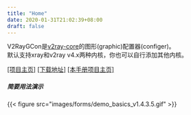 ```yaml
---
title: "Home"
date: 2020-01-31T21:02:39+08:00
draft: false
---
```


V2RayGCon是[v2ray-core][1]的图形(graphic)配置器(configer)。  
默认支持xray和v2ray v4.x两种内核，你也可以自行添加其他内核。  

[\[项目主页\]][4] [\[下载地址\]][2] [\[本手册项目主页\]][5]  

##### 简要用法演示
{{< figure src="images/forms/demo_basics_v1.4.3.5.gif" >}}

[1]: https://github.com/v2ray/v2ray-core "v2ray/v2ray-core"
[2]: https://github.com/vrnobody/V2RayGCon/releases/latest "Releases"
[3]: https://github.com/vrnobody/V2RayGCon/issues "issues"
[4]: https://github.com/vrnobody/V2RayGCon "V2RayGCon"  
[5]: https://github.com/vrnobody/V2RayGCon/tree/manual "V2RayGCon/manual"  